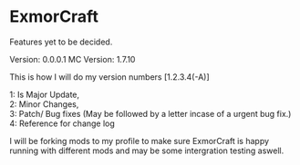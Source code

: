 ExmorCraft
==========

Features yet to be decided.

Version: 0.0.0.1
MC Version: 1.7.10

This is how I will do my version numbers
[1.2.3.4(-A)]

1: Is Major Update,  
2: Minor Changes,  
3: Patch/ Bug fixes  (May be followed by a letter incase of a urgent bug fix.)
4: Reference for change log



I will be forking mods to my profile to make sure ExmorCraft is happy running with different mods and may be some intergration testing aswell.
